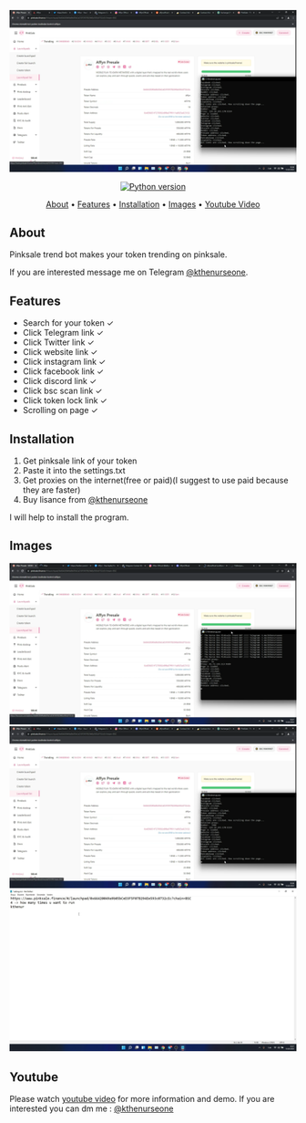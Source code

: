 <p align="center"><a href="https://youtu.be/VC1lfu61-q8" target="_blank"><img src="https://github.com/kthenurseone-dev/pinksale_trendbot/blob/main/2.png?raw=true"></a></p>

<p align="center">
    <a href="https://www.python.org/downloads/release/python-380/"><img src="https://img.shields.io/badge/python-3.8-blue.svg?style=plastic" alt="Python version"></a>
</p>

<p align="center">
  <a href="#about">About</a>
  •
  <a href="#features">Features</a>
  •
  <a href="#installation">Installation</a>
  •
  <a href="#images">Images</a>
  •
  <a href="#youtube">Youtube Video</a>
</p>

## About
Pinksale trend bot makes your token trending on pinksale.

If you are interested message me on Telegram [@kthenurseone](https://t.me/kthenurseone). 

## Features
- Search for your token ✓
- Click Telegram link ✓
- Click Twitter link ✓
- Click website link ✓
- Click instagram link ✓
- Click facebook link ✓
- Click discord link ✓
- Click bsc scan link ✓
- Click token lock link ✓
- Scrolling on page ✓


## Installation
1) Get pinksale link of your token
2) Paste it into the settings.txt
3) Get proxies on the internet(free or paid)(I suggest to use paid because they are faster)
4) Buy lisance from [@kthenurseone](https://t.me/kthenurseone)




I will help to install the program.


## Images
![Dextool_Bot](https://github.com/kthenurseone-dev/pinksale_trendbot/blob/main/1.png?raw=true)
![Dextool_Bot](https://github.com/kthenurseone-dev/pinksale_trendbot/blob/main/2.png?raw=true)
![Dextool_Bot](https://github.com/kthenurseone-dev/pinksale_trendbot/blob/main/3.png?raw=true)



## Youtube
Please watch [youtube video](https://youtu.be/VC1lfu61-q8) for more information and demo. If you are interested you can dm me : [@kthenurseone](https://t.me/kthenurseone)
